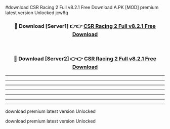 #download CSR Racing 2 Full v8.2.1 Free Download A.PK [MOD] premium latest version Unlocked jcw6q 



<div align="center">
<h3>🔴 Download [Server1] 👉👉 <a href="https://download1apk.web.app/">CSR Racing 2 Full v8.2.1 Free Download</a></h3><br>

<h3>🔴 Download [Server2] 👉👉 <a href="https://download1apk.web.app/">CSR Racing 2 Full v8.2.1 Free Download</a></h3>
</div>





----------------------------------------------------------

----------------------------------------------------------

----------------------------------------------------------

----------------------------------------------------------

----------------------------------------------------------

----------------------------------------------------------

----------------------------------------------------------

download premium latest version Unlocked

download premium latest version Unlocked
